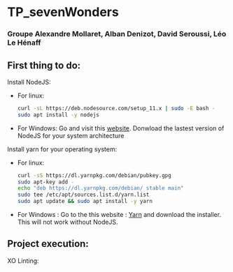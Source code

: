 # TP_sevenWonders 
### Groupe Alexandre Mollaret, Alban Denizot, David Seroussi, Léo Le Hénaff

## First thing to do:
Install NodeJS:
+ For linux:
	```sh
	curl -sL https://deb.nodesource.com/setup_11.x | sudo -E bash -
	sudo apt install -y nodejs
	```
+ For Windows:
	Go and visit this [website](https://nodejs.org/en/download/). Donwload the lastest version of NodeJS for your system architecture

Install yarn for your operating system:
+ For linux: 
	```sh
	curl -sS https://dl.yarnpkg.com/debian/pubkey.gpg
	sudo apt-key add -
	echo "deb https://dl.yarnpkg.com/debian/ stable main"
	sudo tee /etc/apt/sources.list.d/yarn.list
	sudo apt update && sudo apt install -y yarn
	```
+ For Windows : Go to the this website : [Yarn](https://yarnpkg.com/fr/docs/install#windows-stable) and download the installer.
This will not work without NodeJS.

## Project execution:
XO Linting: 
